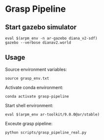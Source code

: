 # Grasp Pipeline

## Start gazebo simulator
```
eval $(arpm_env -n ar-gazebo diana_v2-sdf)
gazebo --verbose dianav2.world
```

## Usage
Source environment variables:
```
source grasp_env.txt
```

Activate conda environment:
```
conda activate grasp-pipeline
```

Start shell environment:
```
eval $(arpm_env ar-toolkit/9.0.0@ar/stable)
```

Exceute grasp pipeline:
```
python scripts/grasp_pipeline_real.py
```
